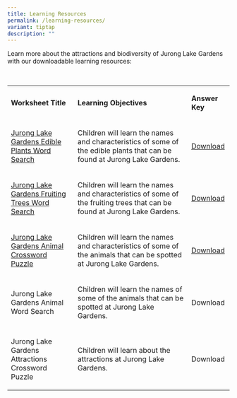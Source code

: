 ```yaml
---
title: Learning Resources
permalink: /learning-resources/
variant: tiptap
description: ""
---
```

<p>Learn more about the attractions and biodiversity of Jurong Lake Gardens
with our downloadable learning resources:</p>
<p>
<br>
</p>
<table style="minWidth: 75px">
<colgroup>
<col>
<col>
<col>
</colgroup>
<tbody>
<tr>
<td rowspan="1" colspan="1">
<p><strong>Worksheet Title</strong>
</p>
</td>
<td rowspan="1" colspan="1">
<p><strong>Learning Objectives</strong>
</p>
</td>
<td rowspan="1" colspan="1">
<p><strong>Answer Key</strong>
</p>
</td>
</tr>
<tr>
<td rowspan="1" colspan="1">
<p><a href="/files/Learning Resources/JLG_Edibles_Plant_Word_Search.pdf" rel="noopener noreferrer nofollow" target="_blank">Jurong Lake Gardens Edible Plants Word Search</a>
</p>
</td>
<td rowspan="1" colspan="1">
<p>Children will learn the names and characteristics of some of the edible
plants that can be found at Jurong Lake Gardens.</p>
</td>
<td rowspan="1" colspan="1">
<p><a href="/files/Learning Resources/JLG_Edibles_Plant_Word_Search_Answer_Sheet.pdf" rel="noopener noreferrer nofollow" target="_blank">Download</a>
</p>
</td>
</tr>
<tr>
<td rowspan="1" colspan="1">
<p><a href="/files/Learning Resources/fruiting_tree_word_search.pdf" rel="noopener noreferrer nofollow" target="_blank">Jurong Lake Gardens Fruiting Trees Word Search</a>
</p>
</td>
<td rowspan="1" colspan="1">
<p>Children will learn the names and characteristics of some of the fruiting
trees that can be found at Jurong Lake Gardens.</p>
</td>
<td rowspan="1" colspan="1">
<p><a href="/files/Learning Resources/fruiting_tree_word_search_answers.pdf" rel="noopener noreferrer nofollow" target="_blank">Download</a>
</p>
</td>
</tr>
<tr>
<td rowspan="1" colspan="1">
<p><a href="/files/Learning Resources/Animal_Crossword_Puzzle.pdf" rel="noopener noreferrer nofollow" target="_blank">Jurong Lake Gardens Animal Crossword Puzzle</a>
</p>
</td>
<td rowspan="1" colspan="1">
<p>Children will learn the names and characteristics of some of the animals
that can be spotted at Jurong Lake Gardens.</p>
</td>
<td rowspan="1" colspan="1">
<p><a href="/files/Learning Resources/Animal_Crossword_Puzzle_Answers.pdf" rel="noopener noreferrer nofollow" target="_blank">Download</a>
</p>
</td>
</tr>
<tr>
<td rowspan="1" colspan="1">
<p>Jurong Lake Gardens Animal Word Search</p>
</td>
<td rowspan="1" colspan="1">
<p>Children will learn the names of some of the animals that can be spotted
at Jurong Lake Gardens.</p>
</td>
<td rowspan="1" colspan="1">
<p>Download</p>
</td>
</tr>
<tr>
<td rowspan="1" colspan="1">
<p>Jurong Lake Gardens Attractions Crossword Puzzle</p>
</td>
<td rowspan="1" colspan="1">
<p>Children will learn about the attractions at Jurong Lake Gardens.</p>
</td>
<td rowspan="1" colspan="1">
<p>Download</p>
</td>
</tr>
</tbody>
</table>
<p></p>